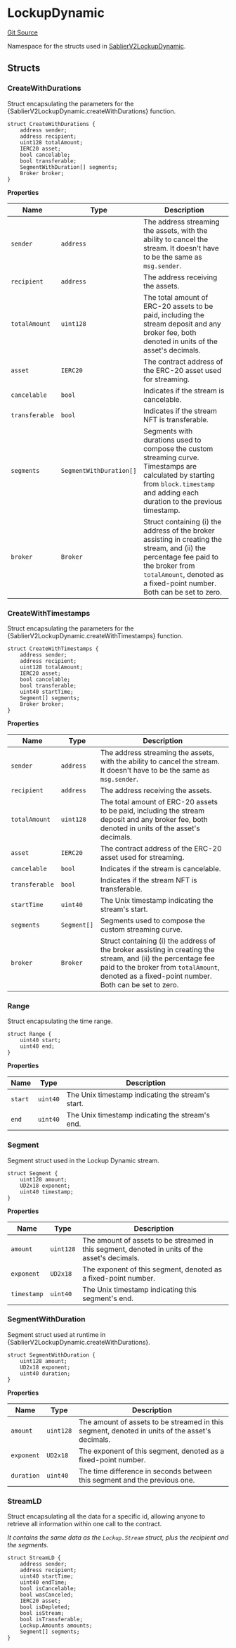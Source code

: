 # LockupDynamic

[Git Source](https://github.com/sablier-labs/v2-core/blob/e080f20eafef0fc18049bcc77f1694db043860f1/src/types/DataTypes.sol)

Namespace for the structs used in
[SablierV2LockupDynamic](docs/contracts/v2/reference/core/contract.SablierV2LockupDynamic.md).

## Structs

### CreateWithDurations

Struct encapsulating the parameters for the {SablierV2LockupDynamic.createWithDurations} function.

```solidity
struct CreateWithDurations {
    address sender;
    address recipient;
    uint128 totalAmount;
    IERC20 asset;
    bool cancelable;
    bool transferable;
    SegmentWithDuration[] segments;
    Broker broker;
}
```

**Properties**

| Name           | Type                    | Description                                                                                                                                                                                                    |
| -------------- | ----------------------- | -------------------------------------------------------------------------------------------------------------------------------------------------------------------------------------------------------------- |
| `sender`       | `address`               | The address streaming the assets, with the ability to cancel the stream. It doesn't have to be the same as `msg.sender`.                                                                                       |
| `recipient`    | `address`               | The address receiving the assets.                                                                                                                                                                              |
| `totalAmount`  | `uint128`               | The total amount of ERC-20 assets to be paid, including the stream deposit and any broker fee, both denoted in units of the asset's decimals.                                                                  |
| `asset`        | `IERC20`                | The contract address of the ERC-20 asset used for streaming.                                                                                                                                                   |
| `cancelable`   | `bool`                  | Indicates if the stream is cancelable.                                                                                                                                                                         |
| `transferable` | `bool`                  | Indicates if the stream NFT is transferable.                                                                                                                                                                   |
| `segments`     | `SegmentWithDuration[]` | Segments with durations used to compose the custom streaming curve. Timestamps are calculated by starting from `block.timestamp` and adding each duration to the previous timestamp.                           |
| `broker`       | `Broker`                | Struct containing (i) the address of the broker assisting in creating the stream, and (ii) the percentage fee paid to the broker from `totalAmount`, denoted as a fixed-point number. Both can be set to zero. |

### CreateWithTimestamps

Struct encapsulating the parameters for the {SablierV2LockupDynamic.createWithTimestamps} function.

```solidity
struct CreateWithTimestamps {
    address sender;
    address recipient;
    uint128 totalAmount;
    IERC20 asset;
    bool cancelable;
    bool transferable;
    uint40 startTime;
    Segment[] segments;
    Broker broker;
}
```

**Properties**

| Name           | Type        | Description                                                                                                                                                                                                    |
| -------------- | ----------- | -------------------------------------------------------------------------------------------------------------------------------------------------------------------------------------------------------------- |
| `sender`       | `address`   | The address streaming the assets, with the ability to cancel the stream. It doesn't have to be the same as `msg.sender`.                                                                                       |
| `recipient`    | `address`   | The address receiving the assets.                                                                                                                                                                              |
| `totalAmount`  | `uint128`   | The total amount of ERC-20 assets to be paid, including the stream deposit and any broker fee, both denoted in units of the asset's decimals.                                                                  |
| `asset`        | `IERC20`    | The contract address of the ERC-20 asset used for streaming.                                                                                                                                                   |
| `cancelable`   | `bool`      | Indicates if the stream is cancelable.                                                                                                                                                                         |
| `transferable` | `bool`      | Indicates if the stream NFT is transferable.                                                                                                                                                                   |
| `startTime`    | `uint40`    | The Unix timestamp indicating the stream's start.                                                                                                                                                              |
| `segments`     | `Segment[]` | Segments used to compose the custom streaming curve.                                                                                                                                                           |
| `broker`       | `Broker`    | Struct containing (i) the address of the broker assisting in creating the stream, and (ii) the percentage fee paid to the broker from `totalAmount`, denoted as a fixed-point number. Both can be set to zero. |

### Range

Struct encapsulating the time range.

```solidity
struct Range {
    uint40 start;
    uint40 end;
}
```

**Properties**

| Name    | Type     | Description                                       |
| ------- | -------- | ------------------------------------------------- |
| `start` | `uint40` | The Unix timestamp indicating the stream's start. |
| `end`   | `uint40` | The Unix timestamp indicating the stream's end.   |

### Segment

Segment struct used in the Lockup Dynamic stream.

```solidity
struct Segment {
    uint128 amount;
    UD2x18 exponent;
    uint40 timestamp;
}
```

**Properties**

| Name        | Type      | Description                                                                                    |
| ----------- | --------- | ---------------------------------------------------------------------------------------------- |
| `amount`    | `uint128` | The amount of assets to be streamed in this segment, denoted in units of the asset's decimals. |
| `exponent`  | `UD2x18`  | The exponent of this segment, denoted as a fixed-point number.                                 |
| `timestamp` | `uint40`  | The Unix timestamp indicating this segment's end.                                              |

### SegmentWithDuration

Segment struct used at runtime in {SablierV2LockupDynamic.createWithDurations}.

```solidity
struct SegmentWithDuration {
    uint128 amount;
    UD2x18 exponent;
    uint40 duration;
}
```

**Properties**

| Name       | Type      | Description                                                                                    |
| ---------- | --------- | ---------------------------------------------------------------------------------------------- |
| `amount`   | `uint128` | The amount of assets to be streamed in this segment, denoted in units of the asset's decimals. |
| `exponent` | `UD2x18`  | The exponent of this segment, denoted as a fixed-point number.                                 |
| `duration` | `uint40`  | The time difference in seconds between this segment and the previous one.                      |

### StreamLD

Struct encapsulating all the data for a specific id, allowing anyone to retrieve all information within one call to the
contract.

_It contains the same data as the `Lockup.Stream` struct, plus the recipient and the segments._

```solidity
struct StreamLD {
    address sender;
    address recipient;
    uint40 startTime;
    uint40 endTime;
    bool isCancelable;
    bool wasCanceled;
    IERC20 asset;
    bool isDepleted;
    bool isStream;
    bool isTransferable;
    Lockup.Amounts amounts;
    Segment[] segments;
}
```
